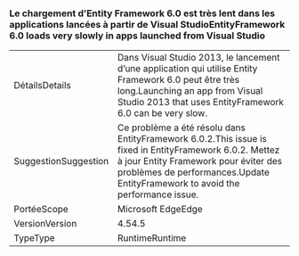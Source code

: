 ### <a name="entityframework-60-loads-very-slowly-in-apps-launched-from-visual-studio"></a><span data-ttu-id="304f3-101">Le chargement d’Entity Framework 6.0 est très lent dans les applications lancées à partir de Visual Studio</span><span class="sxs-lookup"><span data-stu-id="304f3-101">EntityFramework 6.0 loads very slowly in apps launched from Visual Studio</span></span>

|   |   |
|---|---|
|<span data-ttu-id="304f3-102">Détails</span><span class="sxs-lookup"><span data-stu-id="304f3-102">Details</span></span>|<span data-ttu-id="304f3-103">Dans Visual Studio 2013, le lancement d’une application qui utilise Entity Framework 6.0 peut être très long.</span><span class="sxs-lookup"><span data-stu-id="304f3-103">Launching an app from Visual Studio 2013 that uses EntityFramework 6.0 can be very slow.</span></span>|
|<span data-ttu-id="304f3-104">Suggestion</span><span class="sxs-lookup"><span data-stu-id="304f3-104">Suggestion</span></span>|<span data-ttu-id="304f3-105">Ce problème a été résolu dans EntityFramework 6.0.2.</span><span class="sxs-lookup"><span data-stu-id="304f3-105">This issue is fixed in EntityFramework 6.0.2.</span></span> <span data-ttu-id="304f3-106">Mettez à jour Entity Framework pour éviter des problèmes de performances.</span><span class="sxs-lookup"><span data-stu-id="304f3-106">Update EntityFramework to avoid the performance issue.</span></span>|
|<span data-ttu-id="304f3-107">Portée</span><span class="sxs-lookup"><span data-stu-id="304f3-107">Scope</span></span>|<span data-ttu-id="304f3-108">Microsoft Edge</span><span class="sxs-lookup"><span data-stu-id="304f3-108">Edge</span></span>|
|<span data-ttu-id="304f3-109">Version</span><span class="sxs-lookup"><span data-stu-id="304f3-109">Version</span></span>|<span data-ttu-id="304f3-110">4.5</span><span class="sxs-lookup"><span data-stu-id="304f3-110">4.5</span></span>|
|<span data-ttu-id="304f3-111">Type</span><span class="sxs-lookup"><span data-stu-id="304f3-111">Type</span></span>|<span data-ttu-id="304f3-112">Runtime</span><span class="sxs-lookup"><span data-stu-id="304f3-112">Runtime</span></span>|

